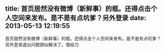 title: 首页居然没有微博（新鲜事）的框。还得点击个人空间来发布。是不是有点坑爹？另外登录
date: 2013-05-13 12:19:55
---

首页居然没有微博（新鲜事）的框。还得点击个人空间来发布。是不是有点坑爹？另外登录退出问题貌似解决了。很给力